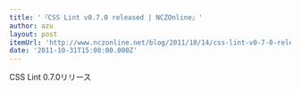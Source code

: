 ```yaml
---
title: '『CSS Lint v0.7.0 released | NCZOnline』'
author: azu
layout: post
itemUrl: 'http://www.nczonline.net/blog/2011/10/14/css-lint-v0-7-0-released/'
date: '2011-10-31T15:00:00.000Z'
---
```

CSS Lint 0.7.0リリース




